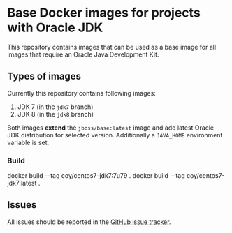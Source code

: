 # Base Docker images for projects with Oracle JDK

This repository contains images that can be used as a base image for all images that require an Oracle Java Development Kit.

## Types of images

Currently this repository contains following images:

1. JDK 7 (in the `jdk7` branch)
2. JDK 8 (in the `jdk8` branch)

Both images **extend** the `jboss/base:latest` image and add latest Oracle JDK distribution for selected version. 
Additionally a `JAVA_HOME` environment variable is set.

### Build

docker build --tag coy/centos7-jdk7:7u79 . 
docker build --tag coy/centos7-jdk7:latest . 

## Issues

All issues should be reported in the [GitHub issue tracker](https://github.com/sfcoy/centos7-oracle-jdk/issues).
